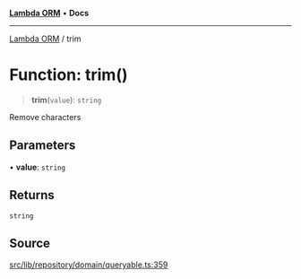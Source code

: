 [**Lambda ORM**](../README.md) • **Docs**

***

[Lambda ORM](../README.md) / trim

# Function: trim()

> **trim**(`value`): `string`

Remove characters

## Parameters

• **value**: `string`

## Returns

`string`

## Source

[src/lib/repository/domain/queryable.ts:359](https://github.com/lambda-orm/lambdaorm-base/blob/ca6421568853c5efe7433915c5510adb7501a76c/src/lib/repository/domain/queryable.ts#L359)
